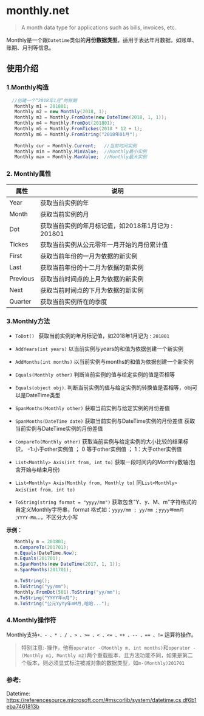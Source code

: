 # monthly.net
> A month data type for applications such as bills, invoices, etc.

Monthly是一个跟`Datetime`类似的**月份数据类型**，适用于表达年月数据，如账单、账期、月刊等信息。





## 使用介绍

### 1.Monthly构造
```c#
  //创建一个“2018年1月”的账期
   Monthly m1 = 201801;
   Monthly m2 = new Monthly(2018, 1);
   Monthly m3 = Monthly.FromDate(new DateTime(2018, 1, 1));
   Monthly m4 = Monthly.FromDot(201801);
   Monthly m5 = Monthly.FromTickes(2018 * 12 + 1);
   Monthly m6 = Monthly.FromString("2018年01月");
   
   Monthly cur = Monthly.Current;	//当前时间实例
   Monthly min = Monthly.MinValue;	//Monthly最小实例
   Monthly max = Monthly.MaxValue;	//Monthly最大实例
```

### 2. Monthly属性
|  属性    |   说明   |
| ---- | ---- |
| Year | 获取当前实例的年 |
| Month | 获取当前实例的月 |
| Dot | 获取当前实例的年月标记值，如2018年1月记为 : 201801 |
| Tickes | 获取当前实例从公元零年一月开始的月份累计值 |
| First | 获取当前年份的一月为依据的新实例 |
| Last | 获取当前年份的十二月为依据的新实例 |
| Previous | 获取当前时间点的上月为依据的新实例 |
| Next | 获取当前时间点的下月为依据的新实例 |
| Quarter | 获取当前实例所在的季度 |


### 3.Monthly方法
- `ToDot() `  获取当前实例的年月标记值，如2018年1月记为 : `201801`
  ​
- `AddYears(int years)`  以当前实例与years的和值为依据创建一个新实例

- `AddMonths(int months)`  以当前实例与months的和值为依据创建一个新实例
  ​
- `Equals(Monthly other)`  判断当前实例的值与给定实例的值是否相等
​
- `Equals(object obj)`. 判断当前实例的值与给定实例的转换值是否相等，obj可以是DateTime类型
​
- `SpanMonths(Monthly other)`  获取当前实例与给定实例的月份差值
 ​
- `SpanMonths(DateTime date)`  获取当前实例与DateTime实例的月份差值
获取当前实例与DateTime实例的月份差值
 ​
- `CompareTo(Monthly other)`  获取当前实例与给定实例的大小比较的结果标识， -1:小于other实例值 ； 0 等于other实例值 ； 1：大于other实例值
 ​
- `List<Monthly> Axis(int from, int to)`  获取一段时间内的Monthly数轴(包含开始与结束月份)
 ​
- `List<Monthly> Axis(Monthly from, Monthly to)`  同`List<Monthly> Axis(int from, int to)`
 ​
- `ToString(string format = "yyyy/mm")`  获取包含"Y、y、M、m"字符格式的自定义Monthly字符串，format 格式如：`yyyy/mm ; yy/mm `; `yyyy年mm月` ;`YYYY-Mm`...，不区分大小写
​

**示例：**
```c#
   Monthly m = 201801;
   m.CompareTo(201701);            
   m.Equals(DateTime.Now);
   m.Equals(201701);
   m.SpanMonths(new DateTime(2017, 1, 1));
   m.SpanMonths(201701);

   m.ToString();
   m.ToString("yy/mm");
   Monthly.FromDot(501).ToString("yy/mm");
   m.ToString("YYYY年m月");
   m.ToString("公元YyYy年mM月,哈哈...");
```


###  4.Monthly操作符
Monthly支持`+、- 、* 、/ 、> 、>= 、< 、<= 、++ 、-- 、== 、!=` 运算符操作。
> 特别注意:`-`操作，他有`operator -(Monthly m, int months)`和`operator -(Monthly m1, Monthly m2)`两个重载版本，且方法功能不同，如果是第二个版本，则必须显式标注被减对象的数据类型，如`m-(Monthly)201701`





### 参考:
Datetime:  https://referencesource.microsoft.com/#mscorlib/system/datetime.cs,df6b1eba7461813b	
